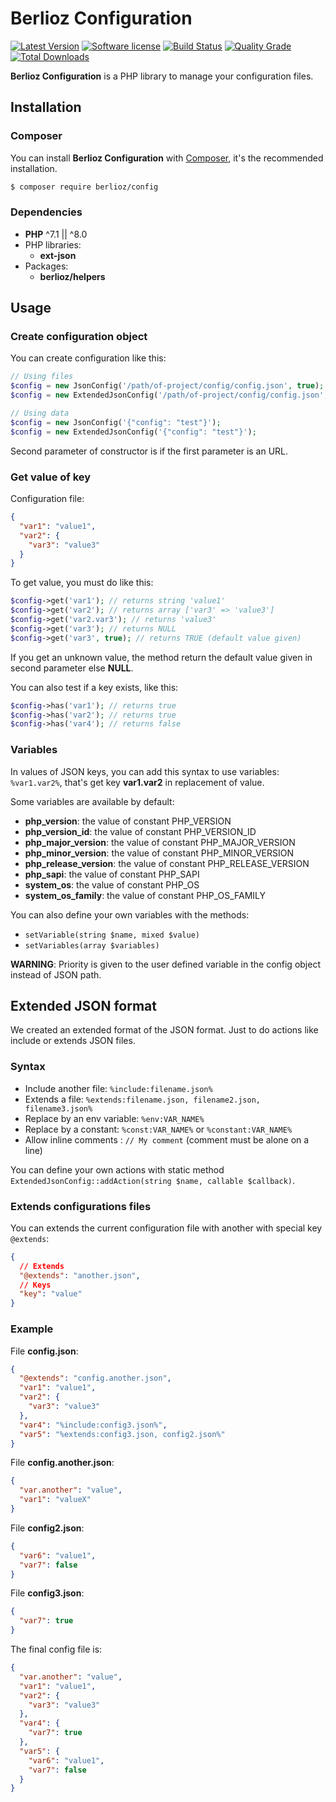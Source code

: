 # Berlioz Configuration

[![Latest Version](https://img.shields.io/packagist/v/berlioz/config.svg?style=flat-square)](https://github.com/BerliozFramework/Config/releases)
[![Software license](https://img.shields.io/github/license/BerliozFramework/Config.svg?style=flat-square)](https://github.com/BerliozFramework/Config/blob/1.x/LICENSE)
[![Build Status](https://img.shields.io/github/workflow/status/BerliozFramework/Config/Tests/1.x.svg?style=flat-square)](https://github.com/BerliozFramework/Config/actions/workflows/tests.yml?query=branch%3A1.x)
[![Quality Grade](https://img.shields.io/codacy/grade/f290647a1f5143ec8299ecea9b83d6b1/1.x.svg?style=flat-square)](https://www.codacy.com/manual/BerliozFramework/Config)
[![Total Downloads](https://img.shields.io/packagist/dt/berlioz/config.svg?style=flat-square)](https://packagist.org/packages/berlioz/config)

**Berlioz Configuration** is a PHP library to manage your configuration files.

## Installation

### Composer

You can install **Berlioz Configuration** with [Composer](https://getcomposer.org/), it's the recommended installation.

```bash
$ composer require berlioz/config
```

### Dependencies

* **PHP** ^7.1 || ^8.0
* PHP libraries:
  * **ext-json**
* Packages:
  * **berlioz/helpers**


## Usage

### Create configuration object

You can create configuration like this:
```php
// Using files
$config = new JsonConfig('/path/of-project/config/config.json', true);
$config = new ExtendedJsonConfig('/path/of-project/config/config.json', true);

// Using data
$config = new JsonConfig('{"config": "test"}');
$config = new ExtendedJsonConfig('{"config": "test"}');
```

Second parameter of constructor is if the first parameter is an URL.

### Get value of key

Configuration file:
```json
{
  "var1": "value1",
  "var2": {
    "var3": "value3"
  }
}
```

To get value, you must do like this:
```php
$config->get('var1'); // returns string 'value1'
$config->get('var2'); // returns array ['var3' => 'value3']
$config->get('var2.var3'); // returns 'value3'
$config->get('var3'); // returns NULL
$config->get('var3', true); // returns TRUE (default value given)
```

If you get an unknown value, the method return the default value given in second parameter else **NULL**.

You can also test if a key exists, like this:
```php
$config->has('var1'); // returns true
$config->has('var2'); // returns true
$config->has('var4'); // returns false
```

### Variables

In values of JSON keys, you can add this syntax to use variables:
`%var1.var2%`,
that's get key **var1.var2** in replacement of value.

Some variables are available by default:

- **php_version**: the value of constant PHP_VERSION
- **php_version_id**: the value of constant PHP_VERSION_ID
- **php_major_version**: the value of constant PHP_MAJOR_VERSION
- **php_minor_version**: the value of constant PHP_MINOR_VERSION
- **php_release_version**: the value of constant PHP_RELEASE_VERSION
- **php_sapi**: the value of constant PHP_SAPI
- **system_os**: the value of constant PHP_OS
- **system_os_family**: the value of constant PHP_OS_FAMILY

You can also define your own variables with the methods:
- `setVariable(string $name, mixed $value)`
- `setVariables(array $variables)`

**WARNING**: Priority is given to the user defined variable in the config object instead of JSON path.

## Extended JSON format

We created an extended format of the JSON format.
Just to do actions like include or extends JSON files.

### Syntax

* Include another file: `%include:filename.json%`
* Extends a file: `%extends:filename.json, filename2.json, filename3.json%`
* Replace by an env variable: `%env:VAR_NAME%`
* Replace by a constant: `%const:VAR_NAME%` or `%constant:VAR_NAME%` 
* Allow inline comments : `// My comment` (comment must be alone on a line) 

You can define your own actions with static method `ExtendedJsonConfig::addAction(string $name, callable $callback)`.

### Extends configurations files

You can extends the current configuration file with another with special key `@extends`:
```json
{
  // Extends
  "@extends": "another.json",
  // Keys
  "key": "value"
}
```

### Example

File **config.json**:

```json
{
  "@extends": "config.another.json",
  "var1": "value1",
  "var2": {
    "var3": "value3"
  },
  "var4": "%include:config3.json%",
  "var5": "%extends:config3.json, config2.json%"
}
```

File **config.another.json**:

```json
{
  "var.another": "value",
  "var1": "valueX"
}
```

File **config2.json**:

```json
{
  "var6": "value1",
  "var7": false
}
```

File **config3.json**:

```json
{
  "var7": true
}
```

The final config file is:

```json
{
  "var.another": "value",
  "var1": "value1",
  "var2": {
    "var3": "value3"
  },
  "var4": {
    "var7": true
  },
  "var5": {
    "var6": "value1",
    "var7": false
  }
}
```
